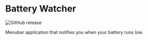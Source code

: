 # Battery Watcher

![GitHub release](https://img.shields.io/github/release/niksudan/battery-watcher.svg)

Menubar application that notifies you when your battery runs low.
